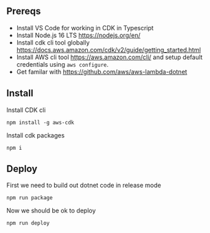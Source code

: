 ## Prereqs

- Install VS Code for working in CDK in Typescript
- Install Node.js 16 LTS https://nodejs.org/en/
- Install cdk cli tool globally https://docs.aws.amazon.com/cdk/v2/guide/getting_started.html
- Install AWS cli tool https://aws.amazon.com/cli/ and setup default credentials using `aws configure`.
- Get familar with https://github.com/aws/aws-lambda-dotnet

## Install

Install CDK cli

```
npm install -g aws-cdk
```

Install cdk packages

```
npm i
```

## Deploy

First we need to build out dotnet code in release mode

```
npm run package
```

Now we should be ok to deploy

```
npm run deploy
```
